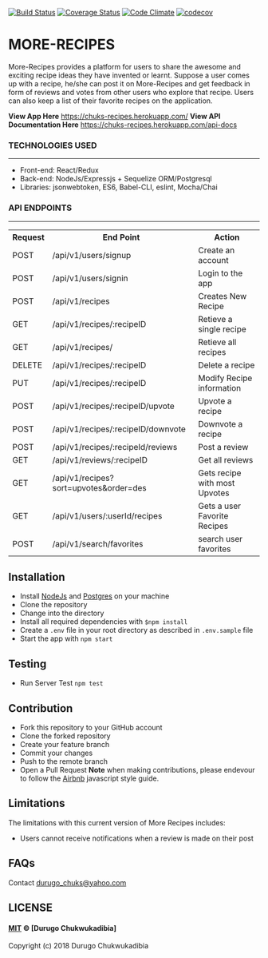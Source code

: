[![Build Status](https://travis-ci.org/daddychukz/More-Recipes.svg?branch=develop)](https://travis-ci.org/daddychukz/More-Recipes) [![Coverage Status](https://coveralls.io/repos/github/daddychukz/More-Recipes/badge.svg?branch=develop)](https://coveralls.io/github/daddychukz/More-Recipes?branch=develop)
[![Code Climate](https://codeclimate.com/github/daddychukz/More-Recipes.png)](https://codeclimate.com/github/daddychukz/More-Recipes) [![codecov](https://codecov.io/gh/daddychukz/More-Recipes/branch/develop/graph/badge.svg)](https://codecov.io/gh/daddychukz/More-Recipes)

# MORE-RECIPES
More-Recipes provides a platform for users to share the awesome and exciting  recipe ideas they
have invented or learnt.  Suppose a user comes up with a recipe,  he/she can post it on
More-Recipes and  get feedback in form of reviews and votes from other users who explore that
recipe. Users can also keep a list of their favorite recipes on the application.

<b>View App Here</b> https://chuks-recipes.herokuapp.com/
<b>View API Documentation Here</b> https://chuks-recipes.herokuapp.com/api-docs

<h3>TECHNOLOGIES USED</h3>
<hr>
<ul>
  <li>Front-end: React/Redux</li>
  <li>Back-end: NodeJs/Expressjs + Sequelize ORM/Postgresql</li>
  <li>Libraries: jsonwebtoken, ES6, Babel-CLI, eslint, Mocha/Chai</li>
</ul>

<h3>API ENDPOINTS</h3>
<hr>
<table>
  <tr>
      <th>Request</th>
      <th>End Point</th>
      <th>Action</th>
  </tr>
  <tr>
      <td>POST</td>
      <td>/api/v1/users/signup</td>
      <td>Create an account</td>
  </tr>
  <tr>
      <td>POST</td>
      <td>/api/v1/users/signin</td>
      <td>Login to the app</td>
  </tr>
  <tr>
      <td>POST</td>
      <td>/api/v1/recipes</td>
      <td>Creates New Recipe</td>
  </tr>
  <tr>
      <td>GET</td>
      <td>/api/v1/recipes/:recipeID</td>
      <td>Retieve a single recipe</td>
  </tr>
    <tr>
      <td>GET</td>
      <td>/api/v1/recipes/</td>
      <td>Retieve all recipes</td>
  </tr>

  <tr>
      <td>DELETE</td>
      <td>/api/v1/recipes/:recipeID</td>
      <td>Delete a recipe</td>
  </tr>

  <tr>
      <td>PUT</td>
      <td>/api/v1/recipes/:recipeID<bookId></td>
      <td>Modify Recipe information</td>
  </tr>

  <tr>
      <td>POST</td>
      <td>/api/v1/recipes/:recipeID/upvote</td>
      <td>Upvote a recipe</td>
  </tr>
  <tr>
      <td>POST</td>
      <td>/api/v1/recipes/:recipeID/downvote</td>
      <td>Downvote a recipe</td>
  </tr>
  <tr>
      <td>POST</td>
      <td>/api/v1/recipes/:recipeId/reviews </td>
      <td>Post a review</td>
  </tr>
    <tr>
      <td>GET</td>
      <td>/api/v1/reviews/:recipeID </td>
      <td>Get all reviews</td>
  </tr>
  <tr>
      <td>GET</td>
      <td>/api/v1/recipes?sort=upvotes&order=des </td>
      <td>Gets recipe with most Upvotes</td>
  </tr>
  <tr>
      <td>GET</td>
      <td>/api/v1/users/:userId/recipes</td>
      <td>Gets a user Favorite Recipes</td>
  </tr>
  <tr>
      <td>POST</td>
      <td>/api/v1/search/favorites</td>
      <td>search user favorites</td>
  </tr>
</table>

## Installation
  - Install [NodeJs](https://nodejs.org/en/) and [Postgres](https://www.postgresql.org/) on your machine
  - Clone the repository
  - Change into the directory
  - Install all required dependencies with `$npm install`
  - Create a `.env` file in your root directory as described in `.env.sample` file
  - Start the app with `npm start`

## Testing
  - Run Server Test `npm test`

## Contribution
- Fork this repository to your GitHub account
- Clone the forked repository
- Create your feature branch
- Commit your changes
- Push to the remote branch
- Open a Pull Request
**Note** when making contributions, please endevour to follow the [Airbnb](https://github.com/airbnb/javascript) javascript style guide.

## Limitations
The limitations with this current version of More Recipes includes:
* Users cannot receive notifications when a review is made on their post

## FAQs
Contact durugo_chuks@yahoo.com

## LICENSE
#### [MIT](./LICENSE) © [Durugo Chukwukadibia]

Copyright (c) 2018 Durugo Chukwukadibia
